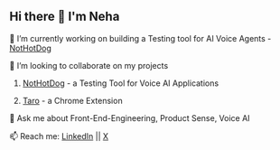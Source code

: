 ## Hi there 👋 I'm Neha
🔭 I’m currently working on building a Testing tool for AI Voice Agents - [NotHotDog](nothotdog.dev)

👯 I’m looking to collaborate on my projects

1. [NotHotDog](https://github.com/vedhsaka/Nothotdog) - a Testing Tool for Voice AI Applications

2. [Taro](https://github.com/NehaMadnani/taro-app) - a Chrome Extension 

💬 Ask me about Front-End-Engineering, Product Sense, Voice AI

📫 Reach me: [LinkedIn](https://www.linkedin.com/in/nehasuresh1904/) || [X](https://x.com/Neha_Suresh_M)





<!--
**NehaMadnani/NehaMadnani** is a ✨ _special_ ✨ repository because its `README.md` (this file) appears on your GitHub profile.

Here are some ideas to get you started:

  🔭 I’m currently working on building a Testing tool for AI Voice Agents
- 🌱 I’m currently learning Next JS
- 👯 I’m looking to collaborate on ...
- 🤔 I’m looking for help with ...
- 💬 Ask me about Front-End-Engineering, Product Sense
- 📫 How to reach me: nehasuresh1904@gmail.com
- 😄 Pronouns: ...
- ⚡ Fun fact: ...
-->
